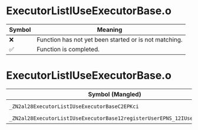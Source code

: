 # ExecutorListIUseExecutorBase.o
| Symbol | Meaning 
| ------------- | ------------- 
| :x: | Function has not yet been started or is not matching. 
| :white_check_mark: | Function is completed. 


# ExecutorListIUseExecutorBase.o
| Symbol (Mangled) | Symbol (Demangled) | Decompiled? |
| ------------- |  ------------- | ------------- |
| `_ZN2al28ExecutorListIUseExecutorBaseC2EPKci` | `al::ExecutorListIUseExecutorBase::ExecutorListIUseExecutorBase(char const*,int)` | :x: |
| `_ZN2al28ExecutorListIUseExecutorBase12registerUserEPNS_12IUseExecutorE` | `al::ExecutorListIUseExecutorBase::registerUser(al::IUseExecutor *)` | :x: |
